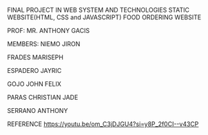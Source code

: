 FINAL PROJECT IN WEB SYSTEM AND TECHNOLOGIES
STATIC WEBSITE(HTML, CSS and JAVASCRIPT)
FOOD ORDERING WEBSITE


PROF: MR. ANTHONY GACIS

MEMBERS:
NIEMO JIRON

FRADES MARISEPH

ESPADERO JAYRIC

GOJO JOHN FELIX

PARAS CHRISTIAN JADE

SERRANO ANTHONY

REFERENCE
https://youtu.be/om_C3jDJGU4?si=y8P_2f0CI--v43CP
